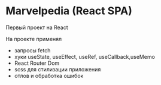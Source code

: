 # Marvelpedia (React SPA)

Первый проект на React

На проекте применял

- запросы fetch
- хуки useState, useEffect, useRef, useCallback,useMemo
- React Router Dom
- scss для стилизации приложения
- отлов и обработка ошибок
